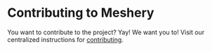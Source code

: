 # Contributing to Meshery
You want to contribute to the project? Yay! We want you to! Visit our centralized instructions for [contributing](https://github.com/meshery/meshery/blob/master/CONTRIBUTING.md#contributing).
